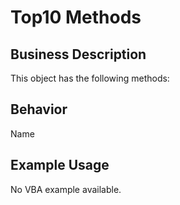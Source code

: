 # Top10 Methods

## Business Description
This object has the following methods:

## Behavior
Name

## Example Usage
No VBA example available.